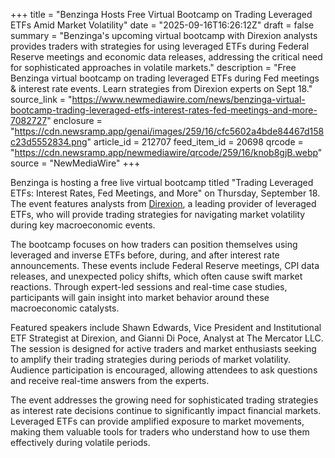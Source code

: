 +++
title = "Benzinga Hosts Free Virtual Bootcamp on Trading Leveraged ETFs Amid Market Volatility"
date = "2025-09-16T16:26:12Z"
draft = false
summary = "Benzinga's upcoming virtual bootcamp with Direxion analysts provides traders with strategies for using leveraged ETFs during Federal Reserve meetings and economic data releases, addressing the critical need for sophisticated approaches in volatile markets."
description = "Free Benzinga virtual bootcamp on trading leveraged ETFs during Fed meetings & interest rate events. Learn strategies from Direxion experts on Sept 18."
source_link = "https://www.newmediawire.com/news/benzinga-virtual-bootcamp-trading-leveraged-etfs-interest-rates-fed-meetings-and-more-7082727"
enclosure = "https://cdn.newsramp.app/genai/images/259/16/cfc5602a4bde84467d158c23d5552834.png"
article_id = 212707
feed_item_id = 20698
qrcode = "https://cdn.newsramp.app/newmediawire/qrcode/259/16/knob8gjB.webp"
source = "NewMediaWire"
+++

<p>Benzinga is hosting a free live virtual bootcamp titled "Trading Leveraged ETFs: Interest Rates, Fed Meetings, and More" on Thursday, September 18. The event features analysts from <a href="https://www.direxion.com" rel="nofollow" target="_blank">Direxion</a>, a leading provider of leveraged ETFs, who will provide trading strategies for navigating market volatility during key macroeconomic events.</p><p>The bootcamp focuses on how traders can position themselves using leveraged and inverse ETFs before, during, and after interest rate announcements. These events include Federal Reserve meetings, CPI data releases, and unexpected policy shifts, which often cause swift market reactions. Through expert-led sessions and real-time case studies, participants will gain insight into market behavior around these macroeconomic catalysts.</p><p>Featured speakers include Shawn Edwards, Vice President and Institutional ETF Strategist at Direxion, and Gianni Di Poce, Analyst at The Mercator LLC. The session is designed for active traders and market enthusiasts seeking to amplify their trading strategies during periods of market volatility. Audience participation is encouraged, allowing attendees to ask questions and receive real-time answers from the experts.</p><p>The event addresses the growing need for sophisticated trading strategies as interest rate decisions continue to significantly impact financial markets. Leveraged ETFs can provide amplified exposure to market movements, making them valuable tools for traders who understand how to use them effectively during volatile periods.</p>